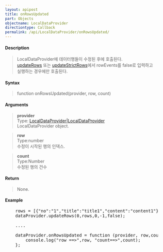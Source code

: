 ```yaml
---
layout: apipost
title: onRowsUpdated
part: Objects
objectname: LocalDataProvider
directiontype: Callback
permalink: /api/LocalDataProvider/onRowsUpdated/
---
```



#### Description

> LocalDataProvider에 데이터행들이 수정된 후에 호출된다.  
> [updateRows](/api/LocalDataProvider/updateRows/) 또는 [updateStrictRows](/api/LocalDataProvider/updateStrictRows/)에서 rowEvents를 false로 입력하고 실행하는 경우에만 호출된다.

#### Syntax

> function onRowsUpdated(provider, row, count)

#### Arguments

> **provider**  
> Type: [LocalDataProvider\|LocalDataProvider](/api/LocalDataProvider/)  
> LocalDataProvider object.  

> **row**  
> Type:number  
> 수정이 시작된 행의 인덱스.  

> **count**  
> Type:Number  
> 수정된 행의 건수

#### Return

> None.

#### Example

<pre class="prettyprint">
    rows = [{"no":"1","title":"title1","content":"content1"},{"no":"2","title":"title2"}];
    dataProvider.updateRows(0,rows,0,-1,false);

    ....

    dataProvider.onRowsUpdated = function (provider, row,count) {
        console.log("row ==>",row, "count==>",count);
    };
</pre>


